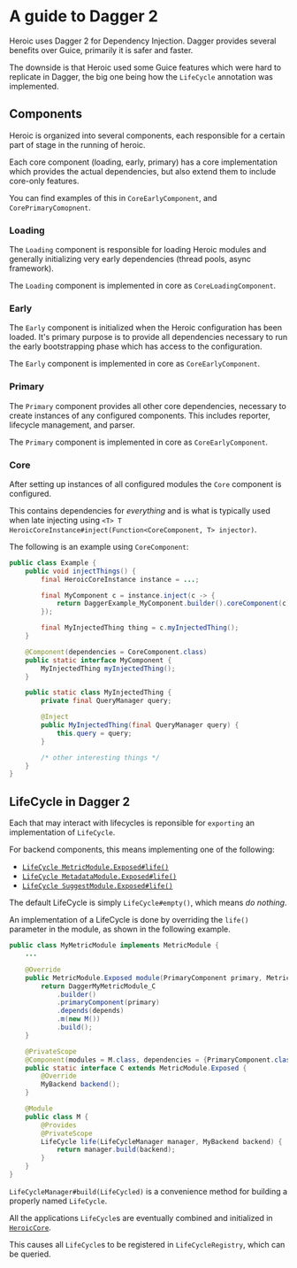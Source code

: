 # A guide to Dagger 2

Heroic uses Dagger 2 for Dependency Injection.
Dagger provides several benefits over Guice, primarily it is safer and faster.

The downside is that Heroic used some Guice features which were hard to
replicate in Dagger, the big one being how the `LifeCycle` annotation was
implemented.

## Components

Heroic is organized into several components, each responsible for a certain
part of stage in the running of heroic.

Each core component (loading, early, primary) has a core implementation which
provides the actual dependencies, but also extend them to include core-only
features.

You can find examples of this in `CoreEarlyComponent`, and
`CorePrimaryComopnent`.

### Loading

The `Loading` component is responsible for loading Heroic modules and generally
initializing very early dependencies (thread pools, async framework).

The `Loading` component is implemented in core as `CoreLoadingComponent`.

### Early

The `Early` component is initialized when the Heroic configuration has been
loaded.
It's primary purpose is to provide all dependencies necessary to run the early
bootstrapping phase which has access to the configuration.

The `Early` component is implemented in core as `CoreEarlyComponent`.

### Primary

The `Primary` component provides all other core dependencies, necessary to
create instances of any configured components.
This includes reporter, lifecycle management, and parser.

The `Primary` component is implemented in core as `CoreEarlyComponent`.

### Core

After setting up instances of all configured modules the `Core` component is
configured.

This contains dependencies for _everything_ and is what is typically used when
late injecting using
`<T> T HeroicCoreInstance#inject(Function<CoreComponent, T> injector)`.

The following is an example using `CoreComponent`:

```java
public class Example {
    public void injectThings() {
        final HeroicCoreInstance instance = ...;

        final MyComponent c = instance.inject(c -> {
            return DaggerExample_MyComponent.builder().coreComponent(c).build();
        });

        final MyInjectedThing thing = c.myInjectedThing();
    }

    @Component(dependencies = CoreComponent.class)
    public static interface MyComponent {
        MyInjectedThing myInjectedThing();
    }

    public static class MyInjectedThing {
        private final QueryManager query;

        @Inject
        public MyInjectedThing(final QueryManager query) {
            this.query = query;
        }

        /* other interesting things */
    }
}
```

## LifeCycle in Dagger 2

Each that may interact with lifecycles is reponsible for `exporting` an
implementation of `LifeCycle`.

For backend components, this means implementing one of the following:

* [`LifeCycle MetricModule.Exposed#life()`](/heroic-component/src/main/java/com/spotify/heroic/metric/MetricModule.java)
* [`LifeCycle MetadataModule.Exposed#life()`](/heroic-component/src/main/java/com/spotify/heroic/metadata/MetadataModule.java)
* [`LifeCycle SuggestModule.Exposed#life()`](/heroic-component/src/main/java/com/spotify/heroic/suggest/SuggestModule.java)

The default LifeCycle is simply `LifeCycle#empty()`, which means _do nothing_.

An implementation of a LifeCycle is done by overriding the `life()` parameter
in the module, as shown in the following example.

```java
public class MyMetricModule implements MetricModule {
    ...

    @Override
    public MetricModule.Exposed module(PrimaryComponent primary, MetricModule.Depends depends, String id) {
        return DaggerMyMetricModule_C
            .builder()
            .primaryComponent(primary)
            .depends(depends)
            .m(new M())
            .build();
    }

    @PrivateScope
    @Component(modules = M.class, dependencies = {PrimaryComponent.class, MetricModule.Depends.class})
    public static interface C extends MetricModule.Exposed {
        @Override
        MyBackend backend();
    }

    @Module
    public class M {
        @Provides
        @PrivateScope
        LifeCycle life(LifeCycleManager manager, MyBackend backend) {
            return manager.build(backend);
        }
    }
}
```

`LifeCycleManager#build(LifeCycled)` is a convenience method for building a
properly named `LifeCycle`.

All the applications `LifeCycle`s are eventually combined and initialized in
[`HeroicCore`](/heroic-core/src/main/java/com/spotify/heroic/HeroicCore.java).

This causes all `LifeCycle`s to be registered in `LifeCycleRegistry`, which can
be queried.
